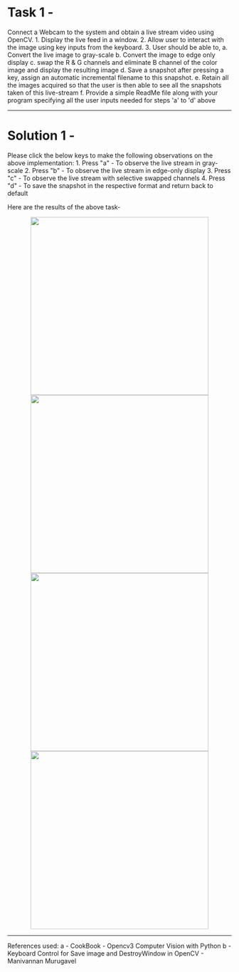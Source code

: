 
# Task 1 - 

Connect a Webcam to the system and obtain a live stream video using OpenCV.
			    1. Display the live feed in a window.
			    2. Allow user to interact with the image using key inputs from the keyboard.
			    3. User should be able to,
				      a. Convert the live image to gray-scale
				      b. Convert the image to edge only display
				      c. swap the R & G channels and eliminate B channel of the color image and display the resulting image
				      d. Save a snapshot after pressing a key, assign an automatic incremental filename to this snapshot.
				      e. Retain all the images acquired so that the user is then able to see all the snapshots taken of this live-stream
				      f. Provide a simple ReadMe file along with your program specifying all the user inputs needed for steps 'a' to 'd' above
				
----------------------------------------------------------------------------------------------------------------------------------------

# Solution 1 - 

Please click the below keys to make the following observations on the above implementation:
			1. Press "a" - To observe the live stream in gray-scale
			2. Press "b" - To observe the live stream in edge-only display
			3. Press "c" - To observe the live stream with selective swapped channels
			4. Press "d" - To save the snapshot in the respective format and return back to default
			
Here are the results of the above task-

<p align="center"> 
<img src="https://github.com/rahulmadanraju/Projects/blob/master/YoloV3_customized/Images_Report/Snapshot_0.png", width="400", height="400" />
<img src="https://github.com/rahulmadanraju/Projects/blob/master/YoloV3_customized/Images_Report/Snapshot_1.png", width="400", height="400" />
<img src="https://github.com/rahulmadanraju/Projects/blob/master/YoloV3_customized/Images_Report/Snapshot_2.png", width="400", height="400" />
<img src="https://github.com/rahulmadanraju/Projects/blob/master/YoloV3_customized/Images_Report/Snapshot_3.png", width="400", height="400" />
<p>
      
			
		
---------------------------------------------------------------------------------------------------------------------------------------
		
References used: 
a - CookBook - Opencv3 Computer Vision with Python 
b - Keyboard Control for Save image and DestroyWindow in OpenCV - Manivannan Murugavel 
